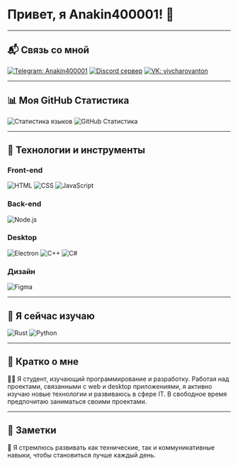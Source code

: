# Привет, я Anakin400001! 👋

---

## 📬 Связь со мной
[![Telegram: Anakin400001](https://img.shields.io/badge/%40Anakin400001-ADD8E6?style=for-the-badge&logo=telegram&labelColor=000000&color=ADD8E6)](https://t.me/Anakin400001)
[![Discord сервер](https://img.shields.io/discord/1103013741991317504?style=for-the-badge&logo=discord&labelColor=000000&color=5865f2)](https://discord.gg/3RTgFesC)
[![VK: vivcharovanton](https://img.shields.io/badge/%40vivcharovanton-0077FF?style=for-the-badge&logo=vk&labelColor=000000&color=0077FF)](https://vk.com/vivcharovanton)

---

## 📊 Моя GitHub Статистика
![Статистика языков](https://github-readme-stats.vercel.app/api/top-langs?username=Anakin400001&layout=compact&langs_count=8&card_width=500&hide_border=true&bg_color=00000000&text_color=ffffff&title_color=ffffff&locale=ru)
![GitHub Статистика](https://github-readme-stats.vercel.app/api?username=Anakin400001&count_private=true&show_icons=true&hide_border=true&bg_color=00000000&text_color=ffffff&title_color=ffffff&locale=ru)

---

## 🔧 Технологии и инструменты

### Front-end
![HTML](https://img.shields.io/badge/HTML-E34F26?style=for-the-badge&logo=html5&labelColor=000000&color=E34F26)
![CSS](https://img.shields.io/badge/CSS-1572B6?style=for-the-badge&logo=css3&labelColor=000000&color=1572B6)
![JavaScript](https://img.shields.io/badge/JavaScript-F7DF1E?style=for-the-badge&logo=javascript&labelColor=000000&color=F7DF1E)

### Back-end
![Node.js](https://img.shields.io/badge/Node.js-339933?style=for-the-badge&logo=node.js&labelColor=000000&color=339933)

### Desktop
![Electron](https://img.shields.io/badge/electron-47848F?style=for-the-badge&logo=electron&labelColor=000000&color=47848F)
![C++](https://img.shields.io/badge/C++-00599C?style=for-the-badge&logo=c%2B%2B&labelColor=000000&color=00599C)
![C#](https://img.shields.io/badge/C%23-239120?style=for-the-badge&logo=c-sharp&labelColor=000000&color=239120)

### Дизайн
![Figma](https://img.shields.io/badge/FIGMA-F24E1E?style=for-the-badge&logo=FIGMA&labelColor=000000&color=F24E1E)

---

## 🌱 Я сейчас изучаю
![Rust](https://img.shields.io/badge/Rust-000000?style=for-the-badge&logo=rust&labelColor=000000&color=000000)
![Python](https://img.shields.io/badge/Python-3776AB?style=for-the-badge&logo=python&labelColor=000000&color=3776AB)

---

## 📘 Кратко о мне
👨‍💻 Я студент, изучающий программирование и разработку. Работая над проектами, связанными с web и desktop приложениями, я активно изучаю новые технологии и развиваюсь в сфере IT. В свободное время предпочитаю заниматься своими проектами.

---

## 📌 Заметки
🎯 Я стремлюсь развивать как технические, так и коммуникативные навыки, чтобы становиться лучше каждый день.
